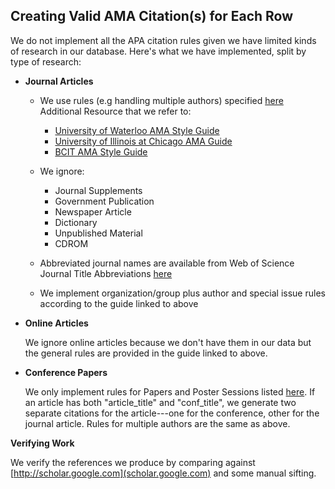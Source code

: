 ## Creating Valid AMA Citation(s) for Each Row

We do not implement all the APA citation rules given we have limited kinds of research in our database. Here's what we have implemented, split by type of research:

* **Journal Articles**

    * We use rules (e.g handling multiple authors) specified [here](https://med.fsu.edu/sites/default/files/userFiles/file/AmericanMedicalAssociationStyleJAMA.pdf)
      Additional Resource that we refer to:
        * [University of Waterloo AMA Style Guide](http://subjectguides.uwaterloo.ca/c.php?g=695555&p=4931907)
        * [University of Illinois at Chicago AMA Guide](https://researchguides.uic.edu/ld.php?content_id=10003294)
        * [BCIT AMA Style Guide](https://www.bcit.ca/files/library/pdf/bcit-ama_citation_guide.pdf)

    * We ignore:
        * Journal Supplements
        * Government Publication
        * Newspaper Article
        * Dictionary
        * Unpublished Material
        * CDROM

	* Abbreviated journal names are available from Web of Science Journal Title Abbreviations [here](https://images.webofknowledge.com/images/help/WOS/A_abrvjt.html)

    * We implement organization/group plus author and special issue rules according to the guide linked to above


* **Online Articles**

    We ignore online articles because we don't have them in our data but the general rules are provided in the guide linked to above.

* **Conference Papers**

    We only implement rules for Papers and Poster Sessions listed [here](https://med.fsu.edu/userFiles/file/AmericanMedicalAssociationStyleJAMA.pdf). If an article has both "article_title" and "conf_title", we generate two separate citations for the article---one for the conference, other for the journal article. Rules for multiple authors are the same as above.

**Verifying Work**

We verify the references we produce by comparing against [http://scholar.google.com](scholar.google.com) and some manual sifting.
